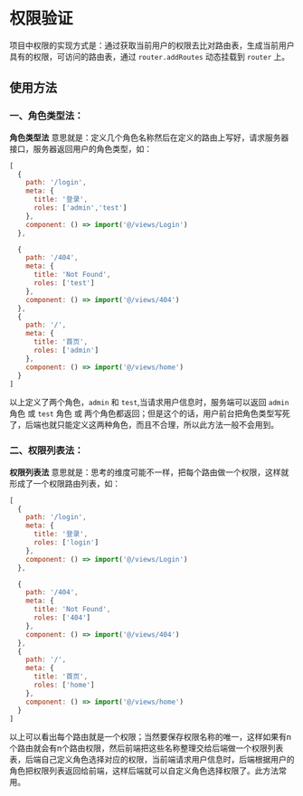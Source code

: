 # 权限验证

项目中权限的实现方式是：通过获取当前用户的权限去比对路由表，生成当前用户具有的权限，可访问的路由表，通过 `router.addRoutes` 动态挂载到 `router` 上。

## 使用方法

### 一、角色类型法：

**角色类型法** 意思就是：定义几个角色名称然后在定义的路由上写好，请求服务器接口，服务器返回用户的角色类型，如：

```js
[
  {
    path: '/login',
    meta: {
      title: '登录',
      roles: ['admin','test']
    },
    component: () => import('@/views/Login')    
  },

  {
    path: '/404',
    meta: {
      title: 'Not Found',
      roles: ['test']
    },
    component: () => import('@/views/404')    
  },
  {
    path: '/',
    meta: {
      title: '首页',
      roles: ['admin']
    },
    component: () => import('@/views/home')
  }
]
```
以上定义了两个角色，`admin` 和 `test`,当请求用户信息时，服务端可以返回 `admin` 角色 或 `test` 角色 或 两个角色都返回；但是这个的话，用户前台把角色类型写死了，后端也就只能定义这两种角色，而且不合理，所以此方法一般不会用到。


### 二、权限列表法：

**权限列表法** 意思就是：思考的维度可能不一样，把每个路由做一个权限，这样就形成了一个权限路由列表，如：

```js
[
  {
    path: '/login',
    meta: {
      title: '登录',
      roles: ['login']
    },
    component: () => import('@/views/Login')    
  },

  {
    path: '/404',
    meta: {
      title: 'Not Found',
      roles: ['404']
    },
    component: () => import('@/views/404')    
  },
  {
    path: '/',
    meta: {
      title: '首页',
      roles: ['home']
    },
    component: () => import('@/views/home')
  }
]
```
以上可以看出每个路由就是一个权限；当然要保存权限名称的唯一，这样如果有n个路由就会有n个路由权限，然后前端把这些名称整理交给后端做一个权限列表表，后端自己定义角色选择对应的权限，当前端请求用户信息时，后端根据用户的角色把权限列表返回给前端，这样后端就可以自定义角色选择权限了。此方法常用。


